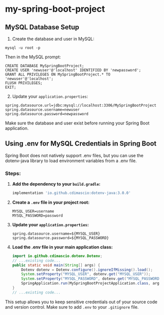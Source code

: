 # my-spring-boot-project

## MySQL Database Setup

1. Create the database and user in MySQL:

```
mysql -u root -p
```

Then in the MySQL prompt:
```
CREATE DATABASE MySpringBootProject;
CREATE USER 'newuser'@'localhost' IDENTIFIED BY 'newpassword';
GRANT ALL PRIVILEGES ON MySpringBootProject.* TO 'newuser'@'localhost';
FLUSH PRIVILEGES;
EXIT;
```

2. Update your `application.properties`:
```
spring.datasource.url=jdbc:mysql://localhost:3306/MySpringBootProject
spring.datasource.username=newuser
spring.datasource.password=newpassword
```

Make sure the database and user exist before running your Spring Boot application.

## Using .env for MySQL Credentials in Spring Boot

Spring Boot does not natively support .env files, but you can use the dotenv-java library to load environment variables from a .env file.

### Steps:

1. **Add the dependency to your `build.gradle`:**
   ```groovy
   implementation 'io.github.cdimascio:dotenv-java:3.0.0'
   ```

2. **Create a `.env` file in your project root:**
   ```env
   MYSQL_USER=username
   MYSQL_PASSWORD=password
   ```

3. **Update your `application.properties`:**
   ```properties
   spring.datasource.username=${MYSQL_USER}
   spring.datasource.password=${MYSQL_PASSWORD}
   ```

4. **Load the .env file in your main application class:**
   ```java
   import io.github.cdimascio.dotenv.Dotenv;
   // ...existing code...
   public static void main(String[] args) {
       Dotenv dotenv = Dotenv.configure().ignoreIfMissing().load();
       System.setProperty("MYSQL_USER", dotenv.get("MYSQL_USER"));
       System.setProperty("MYSQL_PASSWORD", dotenv.get("MYSQL_PASSWORD"));
       SpringApplication.run(MySpringBootProjectApplication.class, args);
   }
   // ...existing code...
   ```

This setup allows you to keep sensitive credentials out of your source code and version control. Make sure to add `.env` to your `.gitignore` file.
